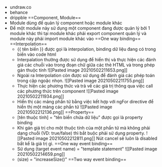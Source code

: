 - undraw.co
- behance
- drippble
==Component, Module==
- Module dùng để quản lý component hoặc module khác
- Để một module này sử dụng một component đang được quản lý bởi 1 module khác thì tại module khác phải export component quản lý và module này phải import module khác vào
==One way binding==
==Interpolation==
	- {{ tên biến }} được gọi là interpolation, binding dữ liệu đang có trong biến vào code html
	- Interpalation thường được sử dụng để hiển thị và thực hiện các đánh giá các chuỗi vào trong đoạn chữ giữa các thẻ HTML và trong phép gán thuộc tính ![[Pasted image 20210502211653.png]]
	- Ngoài ra Interpolation còn được sử dụng để đánh giá các phép toán trong cặp ngoặc nhọn. ![[Pasted image 20210502211755.png]]
	- Thực hiện các phương thức và trả về các giá trị thông qua việc call các phương thức trên component ![[Pasted image 20210502211934.png]]
	- Hiển thị các mảng phần tử bằng việc kết hợp với ngFor directive để hiển thị một mảng các phần tử ![[Pasted image 20210502212136.png]]
==Property==
	- [tên thuộc tính] = "tên biến chứa dữ liệu" được gọi là property binding
	- Khi gán giá trị cho một thuộc tính của một phần tử mà không phải dạng chuỗi (VD: true/false) thì bắt buộc phải sử dụng property. ![[Pasted image 20210502212811.png]] Nút cancel sẽ luôn là disabled bất kể là giá trị gì.
==One way event binding==
	- Sử dụng (target event name) = "template statement" ![[Pasted image 20210502214659.png]]
	- (size) = "increaseSize()"
==Two way event binding==